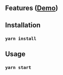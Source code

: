 ## Features ([Demo](https://pwa-react-pokedex.netlify.app/))

## Installation

### `yarn install`

## Usage

### `yarn start`
